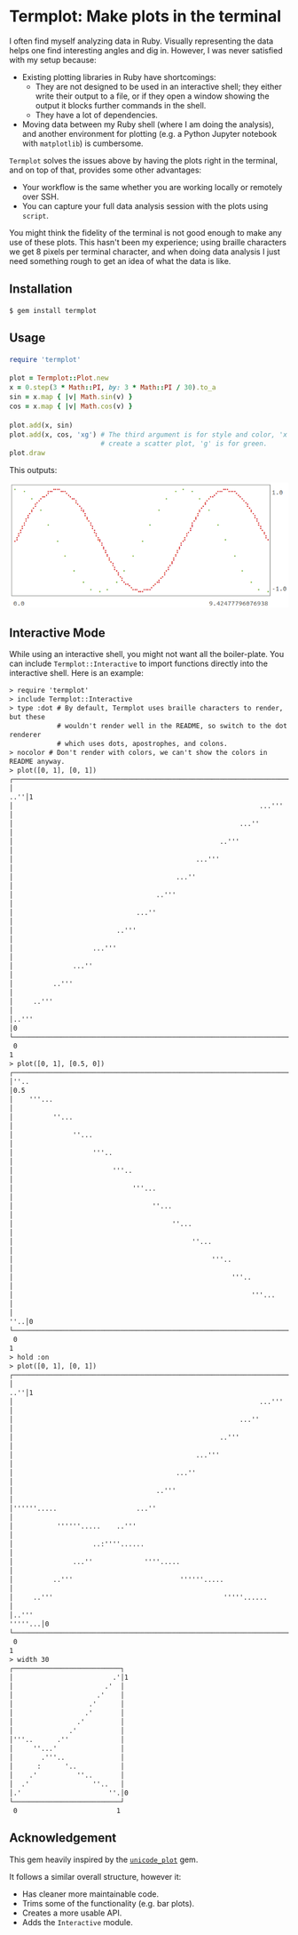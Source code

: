 # Termplot: Make plots in the terminal

I often find myself analyzing data in Ruby. Visually representing the data
helps one find interesting angles and dig in. However, I was never satisfied
with my setup because:

* Existing plotting libraries in Ruby have shortcomings:
  * They are not designed to be used in an interactive shell; they either
    write their output to a file, or if they open a window showing the output
    it blocks further commands in the shell.
  * They have a lot of dependencies.
* Moving data between my Ruby shell (where I am doing the analysis), and another
  environment for plotting (e.g. a Python Jupyter notebook with `matplotlib`) is
  cumbersome.

`Termplot` solves the issues above by having the plots right in the terminal,
and on top of that, provides some other advantages:

* Your workflow is the same whether you are working locally or remotely over
  SSH.
* You can capture your full data analysis session with the plots using `script`.

You might think the fidelity of the terminal is not good enough to make any
use of these plots. This hasn't been my experience; using braille characters
we get 8 pixels per terminal character, and when doing data analysis I just
need something rough to get an idea of what the data is like.

## Installation

```console
$ gem install termplot
```

## Usage

```ruby
require 'termplot'

plot = Termplot::Plot.new
x = 0.step(3 * Math::PI, by: 3 * Math::PI / 30).to_a
sin = x.map { |v| Math.sin(v) }
cos = x.map { |v| Math.cos(v) }

plot.add(x, sin)
plot.add(x, cos, 'xg') # The third argument is for style and color, 'x' is to
                       # create a scatter plot, 'g' is for green.
plot.draw
```

This outputs:

![Example](example.png)

## Interactive Mode

While using an interactive shell, you might not want all the boiler-plate. You
can include `Termplot::Interactive` to import functions directly into the
interactive shell. Here is an example:

```
> require 'termplot'
> include Termplot::Interactive
> type :dot # By default, Termplot uses braille characters to render, but these
            # wouldn't render well in the README, so switch to the dot renderer
            # which uses dots, apostrophes, and colons.
> nocolor # Don't render with colors, we can't show the colors in README anyway.
> plot([0, 1], [0, 1])
┌────────────────────────────────────────────────────────────────────────┐
│                                                                    ..''│1
│                                                              ...'''    │ 
│                                                         ...''          │ 
│                                                    ..'''               │ 
│                                              ...'''                    │ 
│                                         ...''                          │ 
│                                    ..'''                               │ 
│                               ...''                                    │ 
│                          ..'''                                         │ 
│                    ...'''                                              │ 
│               ...''                                                    │ 
│          ..'''                                                         │ 
│     ..'''                                                              │ 
│..'''                                                                   │0
└────────────────────────────────────────────────────────────────────────┘
 0                                                                      1
> plot([0, 1], [0.5, 0])
┌──────────────────────────────────────────────────────────────────────┐
│''..                                                                  │0.5
│    '''...                                                            │   
│          ''...                                                       │   
│               ''...                                                  │   
│                    '''..                                             │   
│                         '''..                                        │   
│                              '''...                                  │   
│                                   ''...                              │   
│                                        ''...                         │   
│                                             ''...                    │   
│                                                  '''..               │   
│                                                       '''..          │   
│                                                            '''...    │   
│                                                                  ''..│0  
└──────────────────────────────────────────────────────────────────────┘
 0                                                                    1
> hold :on
> plot([0, 1], [0, 1])
┌────────────────────────────────────────────────────────────────────────┐
│                                                                    ..''│1
│                                                              ...'''    │ 
│                                                         ...''          │ 
│                                                    ..'''               │ 
│                                              ...'''                    │ 
│                                         ...''                          │ 
│                                    ..'''                               │ 
│''''''.....                    ...''                                    │ 
│           ''''''.....    ..'''                                         │ 
│                    ..:''''......                                       │ 
│               ...''             ''''.....                              │ 
│          ..'''                           ''''''.....                   │ 
│     ..'''                                           '''''......        │ 
│..'''                                                           '''''...│0
└────────────────────────────────────────────────────────────────────────┘
 0                                                                      1
> width 30
┌───────────────────────────┐
│                         .'│1
│                       .'  │ 
│                     .'    │ 
│                   .'      │ 
│                  .'       │ 
│                .'         │ 
│              .'           │ 
│'''..      .''             │ 
│     ''...'                │ 
│       .'''..              │ 
│      :      '..           │ 
│    .'          ''..       │ 
│  .'                ''..   │ 
│.'                      ''.│0
└───────────────────────────┘
 0                         1
```

## Acknowledgement

This gem heavily inspired by the
[`unicode_plot`](https://github.com/red-data-tools/unicode_plot.rb) gem.

It follows a similar overall structure, however it:
* Has cleaner more maintainable code.
* Trims some of the functionality (e.g. bar plots).
* Creates a more usable API.
* Adds the `Interactive` module.
